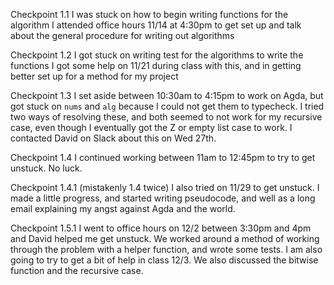 Checkpoint 1.1
I was stuck on how to begin writing functions for the algorithm
I attended office hours 11/14 at 4:30pm to get set up and talk
about the general procedure for writing out algorithms

Checkpoint 1.2
I got stuck on writing test for the algorithms to write the functions
I got some help on 11/21 during class with this, and in getting
better set up for a method for my project

Checkpoint 1.3
I set aside between 10:30am to 4:15pm to work on Agda, but got
stuck on ```nums``` and ```alg``` because I could not get them to typecheck.
I tried two ways of resolving these, and both seemed to not work
for my recursive case, even though I eventually got the Z or empty
list case to work. I contacted David on Slack about this on Wed 27th.

Checkpoint 1.4
I continued working between 11am to 12:45pm to try to get unstuck.
No luck.

Checkpoint 1.4.1 (mistakenly 1.4 twice)
I also tried on 11/29 to get unstuck. I made a little progress,
and started writing pseudocode, and well as a long email explaining
my angst against Agda and the world.

Checkpoint 1.5.1
I went to office hours on 12/2 between 3:30pm and 4pm and David
helped me get unstuck. We worked around a method of working through
the problem with a helper function, and wrote some tests.
I am also going to try to get a bit of help in class 12/3.
We also discussed the bitwise function and the recursive case.


